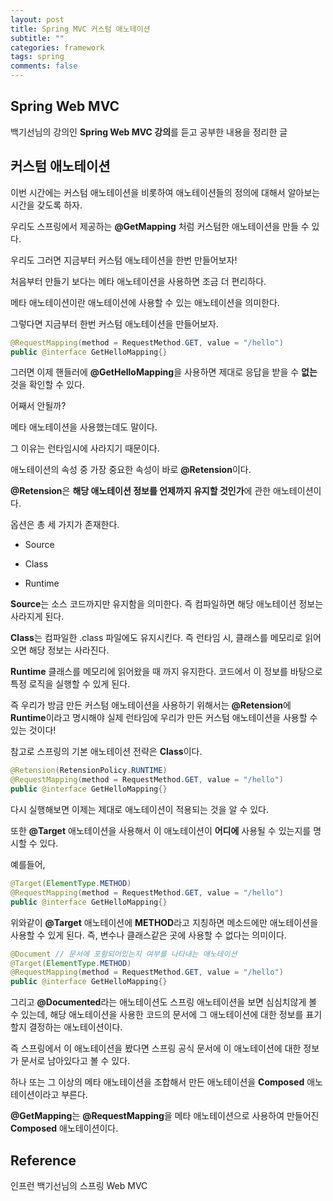```yaml
---
layout: post
title: Spring MVC 커스텀 애노테이션
subtitle: ""
categories: framework
tags: spring
comments: false
---
```


## Spring Web MVC

백기선님의 강의인 **Spring Web MVC 강의**를 듣고 공부한 내용을 정리한 글

## 커스텀 애노테이션

이번 시간에는 커스텀 애노테이션을 비롯하여 애노테이션들의 정의에 대해서 알아보는 시간을 갖도록 하자.

우리도 스프링에서 제공하는 **@GetMapping** 처럼 커스텀한 애노테이션을 만들 수 있다.

우리도 그러면 지금부터 커스텀 애노테이션을 한번 만들어보자!

처음부터 만들기 보다는 메타 애노테이션을 사용하면 조금 더 편리하다.

메타 애노테이션이란 애노테이션에 사용할 수 있는 애노테이션을 의미한다.

그렇다면 지금부터 한번 커스텀 애노테이션을 만들어보자.

```java
@RequestMapping(method = RequestMethod.GET, value = "/hello")
public @interface GetHelloMapping{}
```

그러면 이제 핸들러에 **@GetHelloMapping**을 사용하면 제대로 응답을 받을 수 **없는** 것을 확인할 수 있다.

어째서 안될까?

메타 애노테이션을 사용했는데도 말이다.

그 이유는 런타임시에 사라지기 때문이다.

애노테이션의 속성 중 가장 중요한 속성이 바로 **@Retension**이다.

**@Retension**은 **해당 애노테이션 정보를 언제까지 유지할 것인가**에 관한 애노테이션이다.

옵션은 총 세 가지가 존재한다.

- Source

- Class

- Runtime

**Source**는 소스 코드까지만 유지함을 의미한다. 즉 컴파일하면 해당 애노테이션 정보는 사라지게 된다.

**Class**는 컴파일한 .class 파일에도 유지시킨다. 즉 런타임 시, 클래스를 메모리로 읽어오면 해당 정보는 사라진다.

**Runtime** 클래스를 메모리에 읽어왔을 때 까지 유지한다. 코드에서 이 정보를 바탕으로 특정 로직을 실행할 수 있게 된다.

즉 우리가 방금 만든 커스텀 애노테이션을 사용하기 위해서는 **@Retension**에 **Runtime**이라고 명시해야 실제 런타임에 우리가 만든 커스텀 애노테이션을 사용할 수 있는 것이다!

참고로 스프링의 기본 애노테이션 전략은 **Class**이다.

```java
@Retension(RetensionPolicy.RUNTIME)
@RequestMapping(method = RequestMethod.GET, value = "/hello")
public @interface GetHelloMapping{}
```

다시 실행해보면 이제는 제대로 애노테이션이 적용되는 것을 알 수 있다.

또한 **@Target** 애노테이션을 사용해서 이 애노테이션이 **어디에** 사용될 수 있는지를 명시할 수 있다.

예를들어,

```java
@Target(ElementType.METHOD)
@RequestMapping(method = RequestMethod.GET, value = "/hello")
public @interface GetHelloMapping{}
```

위와같이 **@Target** 애노테이션에 **METHOD**라고 지칭하면 메소드에만 애노테이션을 사용할 수 있게 된다. 즉, 변수나 클래스같은 곳에 사용할 수 없다는 의미이다.

```java
@Document // 문서에 포함되어있는지 여부를 나타내는 애노테이션
@Target(ElementType.METHOD)
@RequestMapping(method = RequestMethod.GET, value = "/hello")
public @interface GetHelloMapping{}
```

그리고 **@Documented**라는 애노테이션도 스프링 애노테이션을 보면 심심치않게 볼 수 있는데, 해당 애노테이션을 사용한 코드의 문서에 그 애노테이션에 대한 정보를 표기할지 결정하는 애노테이션이다.

즉 스프링에서 이 애노테이션을 봤다면 스프링 공식 문서에 이 애노테이션에 대한 정보가 문서로 남아있다고 볼 수 있다.

하나 또는 그 이상의 메타 애노테이션을 조합해서 만든 애노테이션을 **Composed** 애노테이션이라고 부른다.

**@GetMapping**는 **@RequestMapping**을 메타 애노테이션으로 사용하여 만들어진 **Composed** 애노테이션이다.

## Reference

인프런 백기선님의 스프링 Web MVC
